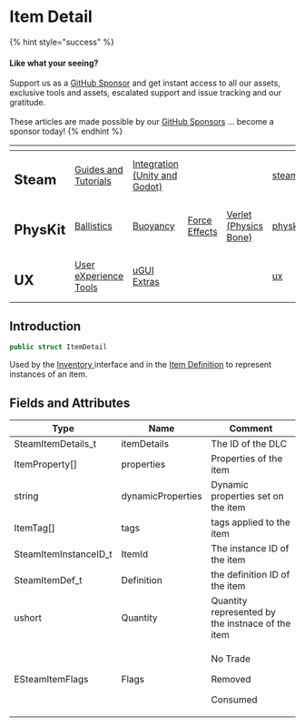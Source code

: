 # Item Detail

{% hint style="success" %}
#### Like what your seeing?

Support us as a [GitHub Sponsor](../../../) and get instant access to all our assets, exclusive tools and assets, escalated support and issue tracking and our gratitude.\
\
These articles are made possible by our [GitHub Sponsors](../../../) ... become a sponsor today!
{% endhint %}

<table data-view="cards"><thead><tr><th></th><th></th><th></th><th></th><th></th><th data-hidden data-card-target data-type="content-ref"></th><th data-hidden data-card-cover data-type="files"></th></tr></thead><tbody><tr><td><h2>Steam</h2></td><td><a href="../../../company/concepts/steam/">Guides and Tutorials</a></td><td><a href="../">Integration (Unity and Godot)</a></td><td></td><td></td><td><a href="../../../company/concepts/steam/">steam</a></td><td><a href="../../../.gitbook/assets/Steamworks Card.png">Steamworks Card.png</a></td></tr><tr><td><h2>PhysKit</h2></td><td><a href="../../physkit/learning/sample-scenes/1-ballistic-basics.md">Ballistics</a></td><td><a href="../../physkit/learning/sample-scenes/1-buoyancy-example.md">Buoyancy</a></td><td><a href="../../physkit/learning/sample-scenes/1-force-effect-fields.md">Force Effects</a></td><td><a href="../../physkit/learning/sample-scenes/2-verlet-spring-skinned-mesh.md">Verlet (Physics Bone)</a></td><td><a href="../../physkit/">physkit</a></td><td><a href="../../../.gitbook/assets/PhysKit Card.png">PhysKit Card.png</a></td></tr><tr><td><h2>UX</h2></td><td><a href="../../ux/learning/core-concepts/">User eXperience Tools</a></td><td><a href="../../ux/learning/ugui-extras/">uGUI Extras</a></td><td></td><td></td><td><a href="../../ux/">ux</a></td><td><a href="../../../.gitbook/assets/Splash Screen (1).png">Splash Screen (1).png</a></td></tr></tbody></table>

## Introduction

```csharp
public struct ItemDetail
```

Used by the [Inventory ](../api/inventory.md)interface and in the [Item Definition](../unity/scriptable-objects/item-definition.md) to represent instances of an item.

## Fields and Attributes

| Type                   | Name              | Comment                                          |
| ---------------------- | ----------------- | ------------------------------------------------ |
| SteamItemDetails\_t    | itemDetails       | The ID of the DLC                                |
| ItemProperty\[]        | properties        | Properties of the item                           |
| string                 | dynamicProperties | Dynamic properties set on the item               |
| ItemTag\[]             | tags              | tags applied to the item                         |
| SteamItemInstanceID\_t | ItemId            | The instance ID of the item                      |
| SteamItemDef\_t        | Definition        | the definition ID of the item                    |
| ushort                 | Quantity          | Quantity represented by the instnace of the item |
| ESteamItemFlags        | Flags             | <p>No Trade</p><p>Removed</p><p>Consumed</p>     |

